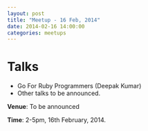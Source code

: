 ```yaml
---
layout: post
title: "Meetup - 16 Feb, 2014"
date: 2014-02-16 14:00:00
categories: meetups
---
```


# Talks

* Go For Ruby Programmers (Deepak Kumar)
* Other talks to be announced.

**Venue**: To be announced

**Time**: 2-5pm, 16th February, 2014.